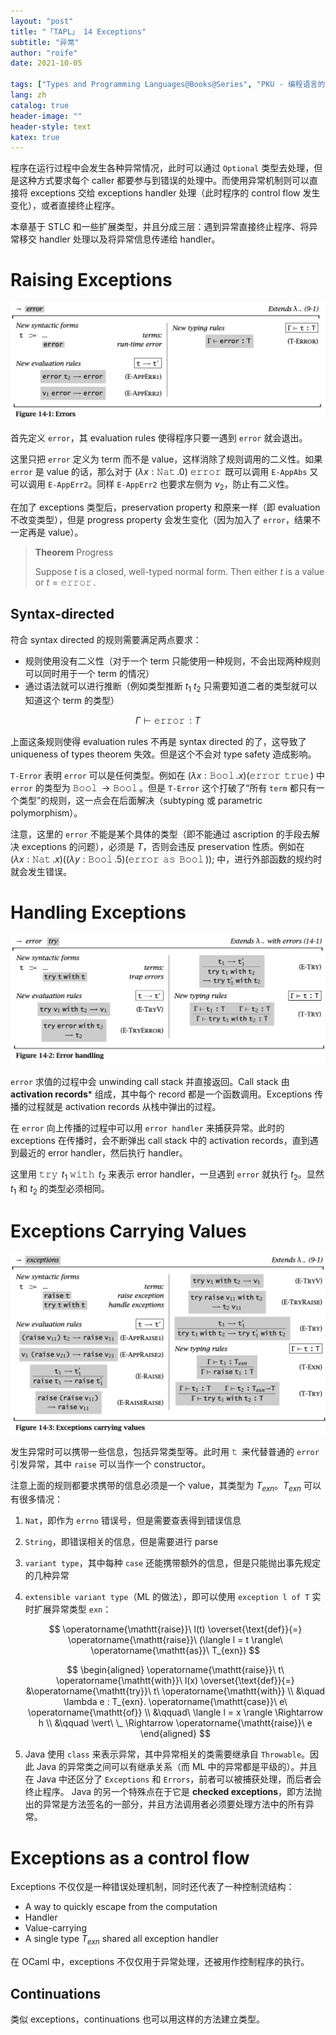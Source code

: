 ```yaml
---
layout: "post"
title: "「TAPL」 14 Exceptions"
subtitle: "异常"
author: "roife"
date: 2021-10-05

tags: ["Types and Programming Languages@Books@Series", "PKU - 编程语言的设计原理@Courses@Series", "程序语言理论@Tags@Tags", "类型系统@Tags@Tags"]
lang: zh
catalog: true
header-image: ""
header-style: text
katex: true
---
```


程序在运行过程中会发生各种异常情况，此时可以通过 `Optional` 类型去处理，但是这种方式要求每个 caller 都要参与到错误的处理中。而使用异常机制则可以直接将 exceptions 交给 exceptions handler 处理（此时程序的 control flow 发生变化），或者直接终止程序。

本章基于 STLC 和一些扩展类型，并且分成三层：遇到异常直接终止程序、将异常移交 handler 处理以及将异常信息传递给 handler。

# Raising Exceptions

![14-1 Errors](/img/in-post/post-tapl/14-1-errors.png)

首先定义 `error`，其 evaluation rules 使得程序只要一遇到 `error` 就会退出。

这里只把 `error` 定义为 term 而不是 value，这样消除了规则调用的二义性。如果 `error` 是 value 的话，那么对于 $(\lambda x : \operatorname{\mathtt{Nat}}. 0)\ \operatorname{\mathtt{error}}$ 既可以调用 `E-AppAbs` 又可以调用 `E-AppErr2`。同样 `E-AppErr2` 也要求左侧为 $v_2$，防止有二义性。

在加了 exceptions 类型后，preservation property 和原来一样（即 evaluation 不改变类型），但是 progress property 会发生变化（因为加入了 `error`，结果不一定再是 value）。

> **Theorem** Progress
>
> Suppose $t$ is a closed, well-typed normal form. Then either $t$ is a value or $t=\operatorname{\mathtt{error}}$.

## Syntax-directed

符合 syntax directed 的规则需要满足两点要求：
- 规则使用没有二义性（对于一个 term 只能使用一种规则，不会出现两种规则可以同时用于一个 term 的情况）
- 通过语法就可以进行推断（例如类型推断 $t_1\ t_2$ 只需要知道二者的类型就可以知道这个 term 的类型）

$$
\Gamma \vdash \operatorname{\mathtt{error}} : T
$$

上面这条规则使得 evaluation rules 不再是 syntax directed 的了，这导致了 uniqueness of types theorem 失效。但是这个不会对 type safety 造成影响。

`T-Error` 表明 `error` 可以是任何类型。例如在 $(\lambda x : \operatorname{\mathtt{Bool}}. x)(\operatorname{\mathtt{error}}\ \operatorname{\mathtt{true}})$ 中 `error` 的类型为 $\operatorname{\mathtt{Bool}} \rightarrow \operatorname{\mathtt{Bool}}$。但是 `T-Error` 这个打破了“所有 `term` 都只有一个类型”的规则，这一点会在后面解决（subtyping 或 parametric polymorphism）。

注意，这里的 `error` 不能是某个具体的类型（即不能通过 ascription 的手段去解决 exceptions 的问题），必须是 $T$，否则会违反 preservation 性质。例如在 $(\lambda x : \operatorname{\mathtt{Nat}}. x) ((\lambda y : \operatorname{\mathtt{Bool}}. 5) (\operatorname{\mathtt{error}}\ \operatorname{\mathtt{as}}\ \operatorname{\mathtt{Bool}}));$ 中，进行外部函数的规约时就会发生错误。

# Handling Exceptions

![14-2 Error Handling](/img/in-post/post-tapl/14-2-error-handling.png)

`error` 求值的过程中会 unwinding call stack 并直接返回。Call stack 由 **activation records*** 组成，其中每个 record 都是一个函数调用。Exceptions 传播的过程就是 activation records 从栈中弹出的过程。

在 `error` 向上传播的过程中可以用 `error handler` 来捕获异常。此时的 exceptions 在传播时，会不断弹出 call stack 中的 activation records，直到遇到最近的 error handler，然后执行 handler。

这里用 $\operatorname{\mathtt{try}}\ t_1\ \operatorname{\mathtt{with}}\ t_2$ 来表示 error handler，一旦遇到 `error` 就执行 $t_2$。显然 $t_1$ 和 $t_2$ 的类型必须相同。

# Exceptions Carrying Values

![14-3 Exceptions carrying values](/img/in-post/post-tapl/14-3-exceptions-carrying-values.png)

发生异常时可以携带一些信息，包括异常类型等。此时用 $\operatorname{\mathtt{t}}$ 来代替普通的 `error` 引发异常，其中 `raise` 可以当作一个 constructor。

注意上面的规则都要求携带的信息必须是一个 value，其类型为 $T_{exn}$。$T_{exn}$ 可以有很多情况：
1. `Nat`，即作为 `errno` 错误号，但是需要查表得到错误信息
2. `String`，即错误相关的信息，但是需要进行 parse
3. `variant type`，其中每种 `case` 还能携带额外的信息，但是只能抛出事先规定的几种异常
4. `extensible variant type`（ML 的做法），即可以使用 `exception l of T` 实时扩展异常类型 `exn`：

   $$
   \operatorname{\mathtt{raise}}\ l(t) \overset{\text{def}}{=} \operatorname{\mathtt{raise}}\ (\langle l = t \rangle\ \operatorname{\mathtt{as}}\ T_{exn})
   $$

   $$
   \begin{aligned}
   \operatorname{\mathtt{raise}}\ t\ \operatorname{\mathtt{with}}\ l(x) \overset{\text{def}}{=} &\operatorname{\mathtt{try}}\ t\ \operatorname{\mathtt{with}} \\
   &\quad \lambda e : T_{exn}. \operatorname{\mathtt{case}}\ e\ \operatorname{\mathtt{of}} \\
   &\qquad\ \langle l = x \rangle \Rightarrow h \\
   &\qquad \vert\ \_ \Rightarrow \operatorname{\mathtt{raise}}\ e
   \end{aligned}
   $$

5. Java 使用 `class` 来表示异常，其中异常相关的类需要继承自 `Throwable`。因此 Java 的异常类之间可以有继承关系（而 ML 中的异常都是平级的）。并且在 Java 中还区分了 `Exceptions` 和 `Errors`，前者可以被捕获处理，而后者会终止程序。
Java 的另一个特殊点在于它是 **checked exceptions**，即方法抛出的异常是方法签名的一部分，并且方法调用者必须要处理方法中的所有异常。

# Exceptions as a control flow

Exceptions 不仅仅是一种错误处理机制，同时还代表了一种控制流结构：
- A way to quickly escape from the computation
- Handler
- Value-carrying
- A single type $T_{exn}$ shared all exception handler

在 OCaml 中，exceptions 不仅仅用于异常处理，还被用作控制程序的执行。

## Continuations

类似 exceptions，continuations 也可以用这样的方法建立类型。
